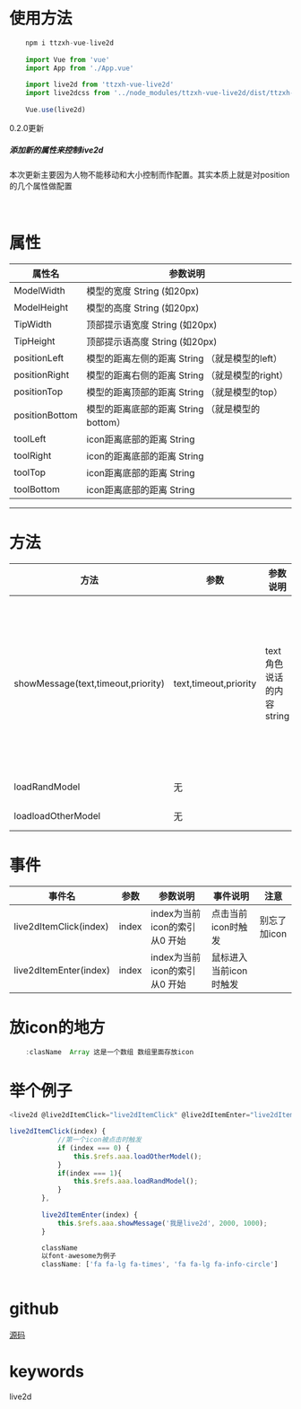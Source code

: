 # 使用方法
```JavaScript
	npm i ttzxh-vue-live2d
	
	import Vue from 'vue'
	import App from './App.vue'
	
	import live2d from 'ttzxh-vue-live2d'
	import live2dcss from '../node_modules/ttzxh-vue-live2d/dist/ttzxh-vue-live2d.css'
	
	Vue.use(live2d)
```


0.2.0更新
##### 添加新的属性来控制live2d

本次更新主要因为人物不能移动和大小控制而作配置。其实本质上就是对position的几个属性做配置

</br>

# 属性

| 属性名                  | 参数说明                       |
| ---------------------- | ------------------------------ |
| ModelWidth             | 模型的宽度 String (如20px)       | 
| ModelHeight             | 模型的高度 String (如20px)       |
| TipWidth               | 顶部提示语宽度 String (如20px)       |
| TipHeight             | 顶部提示语高度 String (如20px)       |
| positionLeft            | 模型的距离左侧的距离 String （就是模型的left）       |
| positionRight            | 模型的距离右侧的距离 String （就是模型的right）     |
| positionTop           | 模型的距离顶部的距离 String （就是模型的top）      |
| positionBottom          | 模型的距离底部的距离 String （就是模型的bottom）       |
| toolLeft         | icon距离底部的距离 String        |
| toolRight          | icon的距离底部的距离 String       |
| toolTop          | icon距离底部的距离 String        |
| toolBottom          | icon距离底部的距离 String        |

------------------------------------------------------------------------------

# 方法

| 方法                              | 参数                  | 参数说明                   |                             |                                                              | 方法说明                            |
| --------------------------------- | --------------------- | -------------------------- | --------------------------- | ------------------------------------------------------------ | :---------------------------------- |
| showMessage(text,timeout,priority) | text,timeout,priority | text 角色说话的内容 string | timeout 弹框持续时间 number | priority 说话内容的权重 权重高的内容会覆盖权重低的<br/>权重低的内容不会覆盖权重高的 | 角色说话内容弹框                    |
| loadRandModel                     | 无                    |                            |                             |                                                              | 角色换肤 注意：有些角色只有一个皮肤 |
| loadloadOtherModel                | 无                    |                            |                             |                                                              | loadloadOtherModel()<br/>更换角色   |

# 事件

| 事件名                 | 参数  | 参数说明                       | 事件说明               | 注意         |
| ---------------------- | ----- | ------------------------------ | ---------------------- | ------------ |
| live2dItemClick(index) | index | index为当前icon的索引 从0 开始 | 点击当前icon时触发     | 别忘了加icon |
| live2dItemEnter(index) | index | index为当前icon的索引 从0 开始 | 鼠标进入当前icon时触发 |              |

# 放icon的地方

```JavaScript
	:clasName  Array 这是一个数组 数组里面存放icon
```



# 举个例子

```javascript
<live2d @live2dItemClick="live2dItemClick" @live2dItemEnter="live2dItemEnter" ref="aaa" :className="className"></live2d>

live2dItemClick(index) {
			//第一个icon被点击时触发
			if (index === 0) {
				this.$refs.aaa.loadOtherModel();
			}
			if(index === 1){
				this.$refs.aaa.loadRandModel();
			}
		},
	
		live2dItemEnter(index) {
			this.$refs.aaa.showMessage('我是live2d', 2000, 1000);
		}

		className
		以font-awesome为例子
		className: ['fa fa-lg fa-times', 'fa fa-lg fa-info-circle']
		
```

# github
[源码](https://github.com/ttzxh/live2d-vue)

# keywords
live2d